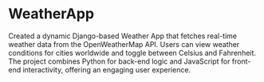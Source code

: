 # WeatherApp
 Created a dynamic Django-based Weather App that fetches real-time weather data from the OpenWeatherMap API. Users can view weather conditions for cities worldwide and toggle between Celsius and Fahrenheit. The project combines Python for back-end logic and JavaScript for front-end interactivity, offering an engaging user experience.
